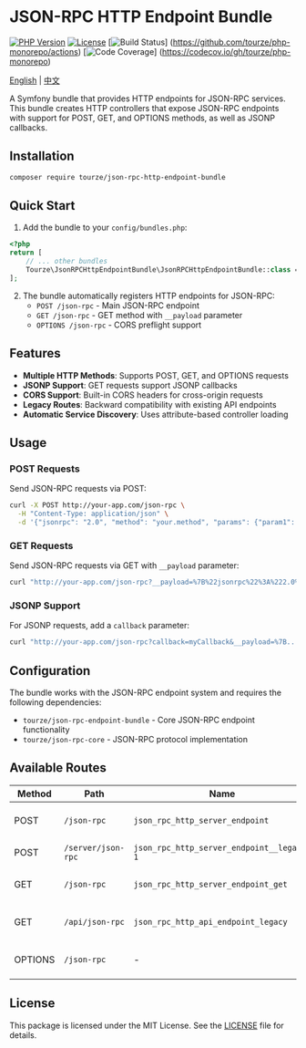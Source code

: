 # JSON-RPC HTTP Endpoint Bundle

[![PHP Version](https://img.shields.io/badge/php-%5E8.1-blue.svg)](https://php.net)
[![License](https://img.shields.io/badge/license-MIT-green.svg)](LICENSE)
[![Build Status](https://img.shields.io/github/actions/workflow/status/tourze/php-monorepo/test.yml?branch=master)]
(https://github.com/tourze/php-monorepo/actions)
[![Code Coverage](https://img.shields.io/codecov/c/github/tourze/php-monorepo/master)]
(https://codecov.io/gh/tourze/php-monorepo)

[English](README.md) | [中文](README.zh-CN.md)

A Symfony bundle that provides HTTP endpoints for JSON-RPC services. This bundle creates HTTP controllers that expose JSON-RPC endpoints with support for POST, GET, and OPTIONS methods, as well as JSONP callbacks.

## Installation

```bash
composer require tourze/json-rpc-http-endpoint-bundle
```

## Quick Start

1. Add the bundle to your `config/bundles.php`:

```php
<?php
return [
    // ... other bundles
    Tourze\JsonRPCHttpEndpointBundle\JsonRPCHttpEndpointBundle::class => ['all' => true],
];
```

2. The bundle automatically registers HTTP endpoints for JSON-RPC:
    - `POST /json-rpc` - Main JSON-RPC endpoint
    - `GET /json-rpc` - GET method with `__payload` parameter
    - `OPTIONS /json-rpc` - CORS preflight support

## Features

- **Multiple HTTP Methods**: Supports POST, GET, and OPTIONS requests
- **JSONP Support**: GET requests support JSONP callbacks
- **CORS Support**: Built-in CORS headers for cross-origin requests
- **Legacy Routes**: Backward compatibility with existing API endpoints
- **Automatic Service Discovery**: Uses attribute-based controller loading

## Usage

### POST Requests

Send JSON-RPC requests via POST:

```bash
curl -X POST http://your-app.com/json-rpc \
  -H "Content-Type: application/json" \
  -d '{"jsonrpc": "2.0", "method": "your.method", "params": {"param1": "value1"}, "id": 1}'
```

### GET Requests

Send JSON-RPC requests via GET with `__payload` parameter:

```bash
curl "http://your-app.com/json-rpc?__payload=%7B%22jsonrpc%22%3A%222.0%22%2C%22method%22%3A%22your.method%22%2C%22params%22%3A%7B%22param1%22%3A%22value1%22%7D%2C%22id%22%3A1%7D"
```

### JSONP Support

For JSONP requests, add a `callback` parameter:

```bash
curl "http://your-app.com/json-rpc?callback=myCallback&__payload=%7B...%7D"
```

## Configuration

The bundle works with the JSON-RPC endpoint system and requires the following dependencies:
- `tourze/json-rpc-endpoint-bundle` - Core JSON-RPC endpoint functionality
- `tourze/json-rpc-core` - JSON-RPC protocol implementation

## Available Routes

| Method | Path | Name | Description |
|--------|------|------|-------------|
| POST | `/json-rpc` | `json_rpc_http_server_endpoint` | Main JSON-RPC endpoint |
| POST | `/server/json-rpc` | `json_rpc_http_server_endpoint__legacy-1` | Legacy endpoint |
| GET | `/json-rpc` | `json_rpc_http_server_endpoint_get` | GET method endpoint |
| GET | `/api/json-rpc` | `json_rpc_http_api_endpoint_legacy` | Legacy GET endpoint |
| OPTIONS | `/json-rpc` | - | CORS preflight support |

## License

This package is licensed under the MIT License. See the [LICENSE](LICENSE) file for details.